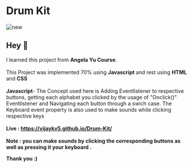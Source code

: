 # Drum Kit

![new](https://user-images.githubusercontent.com/94985341/197193762-122d9c15-f13e-4df8-a709-28444d2d4bae.PNG)

## Hey 👋
I learned this project from **Angela Yu Course**. <br><br>
This Project was implemented 70% using **Javascript** and rest using **HTML** and **CSS**
<br><br>
**Javascript**- The Concept used here is Adding Eventlistener to respective buttons, getting each alphabet you clicked by the usage of "Onclick()" Eventlistener 
and Navigating each button through a swich case. The Keyboard event property is also used to make sounds while clicking respective keys 
<br>
<br>
<b>Live :<b> https://vijaykv5.github.io/Drum-Kit/
<br>
<br>
 **Note :**
 you can make sounds by clicking the corresponding buttons as well as pressing it your keyboard .
 
 Thank you :) 
